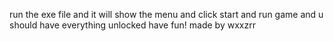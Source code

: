 run the exe file and it will show the menu and click start and run game and u should have everything unlocked have fun! 
made by wxxzrr
